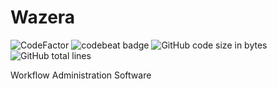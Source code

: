 # Wazera
![CodeFactor](https://www.codefactor.io/repository/github/wauzmons/wazera/badge)
![codebeat badge](https://codebeat.co/badges/59b6627c-9b12-404e-87ec-5a6df16f8913)
![GitHub code size in bytes](https://img.shields.io/github/languages/code-size/Wauzmons/Wazera)
![GitHub total lines](https://tokei.rs/b1/github/wauzmons/wazera)

Workflow Administration Software
